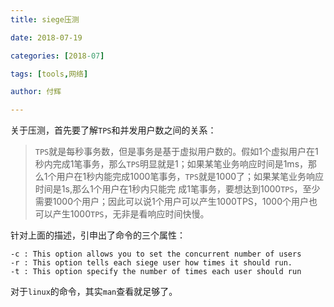 ```yaml
---
title: siege压测

date: 2018-07-19

categories: [2018-07]

tags: [tools,网络]

author: 付辉

---
```


关于压测，首先要了解`TPS`和并发用户数之间的关系：

> `TPS`就是每秒事务数，但是事务是基于虚拟用户数的。假如1个虚拟用户在1秒内完成1笔事务，那么`TPS`明显就是1；如果某笔业务响应时间是1ms，那么1个用户在1秒内能完成1000笔事务，`TPS`就是1000了；如果某笔业务响应时间是1s,那么1个用户在1秒内只能完 成1笔事务，要想达到1000`TPS`，至少需要1000个用户；因此可以说1个用户可以产生1000TPS，1000个用户也可以产生1000`TPS`，无非是看响应时间快慢。

针对上面的描述，引申出了命令的三个属性：

```
-c : This option allows you to set the concurrent number of users
-r : This option tells each siege user how times it should run.
-t : This option specify the number of times each user should run
```

对于`linux`的命令，其实`man`查看就足够了。